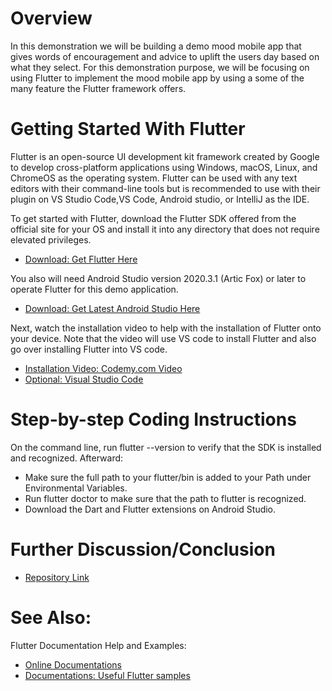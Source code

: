 # Overview

In this demonstration we will be building a demo mood mobile app that gives words of encouragement
and advice to uplift the users day based on what they select. For this demonstration purpose, 
we will be focusing on using Flutter to implement the mood mobile app by using a some of 
the many feature the Flutter framework offers.

# Getting Started With Flutter

Flutter is an open-source UI development kit framework created by Google to develop
cross-platform applications using Windows, macOS, Linux, and ChromeOS as the operating system.
Flutter can be used with any text editors with their command-line tools but is recommended to
use with their plugin on VS Studio Code,VS Code, Android studio, or IntelliJ as the IDE.

To get started with Flutter, download the Flutter SDK offered from the official site for your OS
and install it into any directory that does not require elevated privileges.
- [Download: Get Flutter Here](https://docs.flutter.dev/get-started/install)

You also will need Android Studio version 2020.3.1 (Artic Fox) or later to operate Flutter for this
demo application.
- [Download: Get Latest Android Studio Here](https://developer.android.com/studio)

Next, watch the installation video to help with the installation of Flutter onto your device.
Note that the video will use VS code to install Flutter and also go over installing Flutter into
VS code.
- [Installation Video: Codemy.com Video](https://www.youtube.com/watch?v=VFDbZk2xhO4)
- [Optional: Visual Studio Code](https://code.visualstudio.com/download)

# Step-by-step Coding Instructions

On the command line, run flutter --version to verify that the SDK is installed and recognized.
Afterward:
- Make sure the full path to your flutter/bin is added to your Path under Environmental Variables.
- Run flutter doctor to make sure that the path to flutter is recognized.
- Download the Dart and Flutter extensions on Android Studio.


# Further Discussion/Conclusion

- [Repository Link](https://github.com/huybaovo/cis357-project)

# See Also:

Flutter Documentation Help and Examples:
- [Online Documentations](https://flutter.dev/docs)
- [Documentations: Useful Flutter samples](https://flutter.dev/docs/cookbook)

